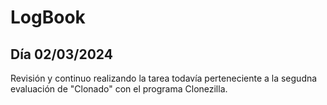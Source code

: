 # LogBook 
## Día 02/03/2024

Revisión y continuo realizando la tarea todavía perteneciente a la segudna evaluación de "Clonado" con el programa Clonezilla.
